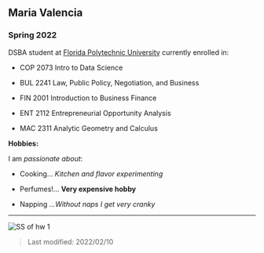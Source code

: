 ## Maria Valencia

### Spring 2022

DSBA student at [Florida Polytechnic University](https://www.floridapoly.edu) currently enrolled in: 

- COP 2073  Intro to Data Science

- BUL 2241  Law, Public Policy, Negotiation, and Business

- FIN 2001  Introduction to Business Finance

- ENT 2112  Entrepreneurial Opportunity Analysis

- MAC 2311  Analytic Geometry and Calculus

**Hobbies:**

I am _passionate about_: 

- Cooking... _Kitchen and flavor experimenting_

- Perfumes!... **Very expensive hobby** 

- Napping _...Without naps I get very cranky_ 

***

![SS of hw 1](hw111_SS_4hw2.png)

> Last modified: 2022/02/10

